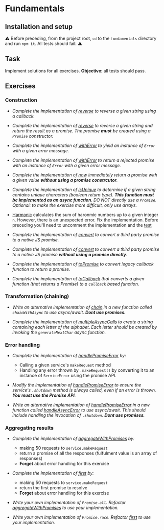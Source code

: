 # Fundamentals

## Installation and setup 

⚠️ Before preceding, from the project root, `cd` to the `fundamentals` directory and run `npm it`. All tests should fail. ⚠️<br>

## Task 
Implement solutions for all exercises. **Objective**: all tests should pass.

## Exercises

### Construction

* _Complete the implementation of [reverse](./lib/creation/cb_rev.js) to reverse a given string using a callback._

* _Complete the implementation of [reverse](./lib/creation/p_rev.js) to reverse a given string and return the result as a promise. The promise **must** be created using a `Promise` constructor._

* _Complete the implementation of [withError](./lib/creation/cb_error.js) to yield an instance of `Error` with a given error message._

* _Complete the implementation of [withError](./lib/creation/p_error.js) to return a rejected promise with an instance of `Error` with a given error message._

* _Complete the implementation of [now](./lib/creation/now.js) immediately return a promise with a given value **without using a promise constrcutor**._

* _Complete the implementation of [isUnique](./lib/creation/unique.js) to determine if a given string contains unique characters (boolean return type). **This function must be implemented as an async function**. DO NOT directly use a `Promise`. Optional: to make the exercise more difficult, only use arrays._

* [Harmonic](./lib/creation/harmonic.js) calculates the sum of haronmic numbers up to a given integer `n`. However, there is an unexpected error. Fix the implementation. Before preceding you'll need to uncomment the implementation and the [test](./test/tests.js) 

* _Complete the implementation of [convert](./lib/creation/convertWithNative.js) to convert a third party promise to a native JS promise._

* _Complete the implementation of [convert](./lib/creation/convertWithoutPromise.js) to convert a third party promise to a native JS promise **without using a promise directly**._

* _Complete the implementation of [toPromise](./lib/creation/toPromise.js) to convert legacy callback function to return a promise._

* _Complete the implementation of [toCallback](./lib/creation/toCallback.js) that converts a given function (that returns a Promise) to a `callback` based function._

### Transformation (chaining)

* _Write an alternative implementation of [chain](./lib/transformation/chain.js) in a new function called `chainWithAsync` to use async/await. **Dont use promises**._

* _Complete the implementation of [multipleAsyncCalls](./lib/transformation/multiple.js) to create a string containing each letter of the alphabet. Each letter should be created by invoking the `generateNextChar` async function._

### Error handling

* _Complete the implementation of [handlePromiseError](./lib/errors/promise.js) by:_

  * Calling a given service's `makeRequest` method
  * Handling any error thrown by `.makeRequest()` by converting it to an instance of `ServiceError` using the
  promise API.

* _Modify the implementation of [handlePromiseError](./lib/errors/promise.js) to ensure the service's `.shutdown` method is always called, even if an error is thrown. **You must use the Promise API**._

* _Write an alternative implementation of [handlePromiseError](./lib/errors/promise.js) in a new function called [handleAsyncError](./lib/errors/async.js) to use async/await. This should include handling the invocation of `.shutdown`. **Dont use promises**._

### Aggregating results

* _Complete the implementation of [aggregateWithPromises](./lib/aggregate/aggregate.js) by:_

  * making 50 requests to `service.makeRequest`
  * return a promise of all the responses (fulfulment value is an array of responses)
  * **Forget** about error handling for this exercise

* _Complete the implementation of [first](./lib/aggregate/first.js) by:_

  * making 50 requests to `service.makeRequest`
  * return the first promise to resolve
  * **Forget** about error handling for this exercise

* _Write your own implementation of `Promise.all`. Refactor [aggregateWithPromises](./lib/aggregate/aggregate.js) to use your implementation._

* _Write your own implementation of `Promise.race`. Refactor [first](./lib/aggregate/first.js) to use your implementation._
